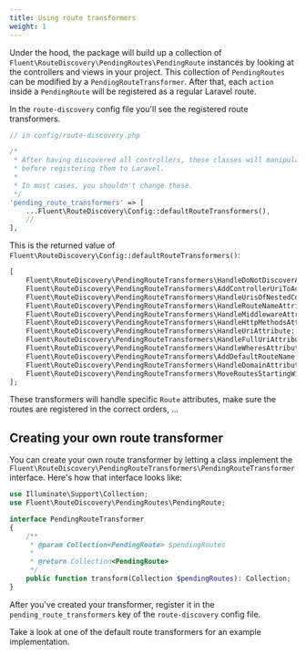 ```yaml
---
title: Using route transformers
weight: 1
---
```


Under the hood, the package will build up a collection of `Fluent\RouteDiscovery\PendingRoutes\PendingRoute` instances by looking at the controllers and views in your project. This collection of `PendingRoutes` can be modified by a `PendingRouteTransformer`. After that, each `action` inside a `PendingRoute` will be registered as a regular Laravel route.

In the `route-discovery` config file you'll see the registered route transformers.

```php
// in config/route-discovery.php

/*
 * After having discovered all controllers, these classes will manipulate the routes
 * before registering them to Laravel.
 *
 * In most cases, you shouldn't change these.
 */
'pending_route_transformers' => [
    ...Fluent\RouteDiscovery\Config::defaultRouteTransformers(),
    //
],
```

This is the returned value of `Fluent\RouteDiscovery\Config::defaultRouteTransformers()`:

```php
[
    Fluent\RouteDiscovery\PendingRouteTransformers\HandleDoNotDiscoverAttribute::class,
    Fluent\RouteDiscovery\PendingRouteTransformers\AddControllerUriToActions::class,
    Fluent\RouteDiscovery\PendingRouteTransformers\HandleUrisOfNestedControllers::class,
    Fluent\RouteDiscovery\PendingRouteTransformers\HandleRouteNameAttribute::class,
    Fluent\RouteDiscovery\PendingRouteTransformers\HandleMiddlewareAttribute::class,
    Fluent\RouteDiscovery\PendingRouteTransformers\HandleHttpMethodsAttribute::class,
    Fluent\RouteDiscovery\PendingRouteTransformers\HandleUriAttribute::class,
    Fluent\RouteDiscovery\PendingRouteTransformers\HandleFullUriAttribute::class,
    Fluent\RouteDiscovery\PendingRouteTransformers\HandleWheresAttribute::class,
    Fluent\RouteDiscovery\PendingRouteTransformers\AddDefaultRouteName::class,
    Fluent\RouteDiscovery\PendingRouteTransformers\HandleDomainAttribute::class,
    Fluent\RouteDiscovery\PendingRouteTransformers\MoveRoutesStartingWithParametersLast::class,
];
```

These transformers will handle specific `Route` attributes, make sure the routes are registered in the correct orders, ... 

## Creating your own route transformer

You can create your own route transformer by letting a class implement the `Fluent\RouteDiscovery\PendingRouteTransformers\PendingRouteTransformer` interface. Here's how that interface looks like:

```php
use Illuminate\Support\Collection;
use Fluent\RouteDiscovery\PendingRoutes\PendingRoute;

interface PendingRouteTransformer
{
    /**
     * @param Collection<PendingRoute> $pendingRoutes
     *
     * @return Collection<PendingRoute>
     */
    public function transform(Collection $pendingRoutes): Collection;
}
```

After you've created your transformer, register it in the `pending_route_transformers` key of the `route-discovery` config file.

Take a look at one of the default route transformers for an example implementation.
